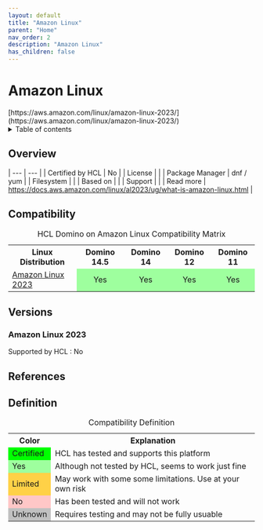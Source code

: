 ```yaml
---
layout: default
title: "Amazon Linux"
parent: "Home"
nav_order: 2
description: "Amazon Linux"
has_children: false
---
```

<h1>Amazon Linux</h1>
[https://aws.amazon.com/linux/amazon-linux-2023/](https://aws.amazon.com/linux/amazon-linux-2023/)

<details close markdown="block">
  <summary>
    Table of contents
  </summary>
  {: .text-delta }
1. TOC
{:toc}
</details>

## Overview

| --- | --- |
| Certified by HCL | No |
| License         |    |
| Package Manager | dnf / yum |
| Filesystem      |    |
| Based on        |    |
| Support         |    |
| Read more       | https://docs.aws.amazon.com/linux/al2023/ug/what-is-amazon-linux.html |

## Compatibility

<table>
  <caption>HCL Domino on Amazon Linux Compatibility Matrix</caption>
  <tbody>
    <tr>
      <th>Linux Distribution</th>
      <th>Domino 14.5</th>
      <th>Domino 14</th>
      <th>Domino 12</th>
      <th>Domino 11</th>
    </tr>
    <tr>
      <td><a href="#photon-os-5-0">Amazon Linux 2023</a></td>
      <td style="background:#9EFF9E;text-align:center;" >Yes</td>
      <td style="background:#9EFF9E;text-align:center;" >Yes</td>
      <td style="background:#9EFF9E;text-align:center;" >Yes</td>
      <td style="background:#9EFF9E;text-align:center;" >Yes</td>
    </tr>
  </tbody>
</table>

## Versions

### Amazon Linux 2023
Supported by HCL : No



## References

## Definition

<table>
  <caption>Compatibility Definition</caption>
  <tbody>
    <tr>
      <th>Color</th>
      <th>Explanation</th>
    </tr>
    <tr>
      <td style="background:#00FF00" title="">Certified</td>
      <td>HCL has tested and supports this platform</td>
    </tr>
    <tr>
      <td style="background:#9EFF9E" title="">Yes</td>
      <td>Although not tested by HCL, seems to work just fine</td>
    </tr>
    <tr>
      <td style="background:#FFD147" title="">Limited</td>
      <td>May work with some some limitations. Use at your own risk</td>
    </tr>
    <tr>
      <td style="background:#FFC7C7" title="">No</td>
      <td>Has been tested and will not work</td>
    </tr>
    <tr>
      <td style="background:#C0C0C0" title="">Unknown</td>
      <td>Requires testing and may not be fully usuable</td>
    </tr>
  </tbody>
</table>